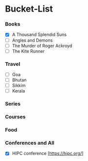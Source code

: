 # Bucket-List

### Books ###

- [X] A Thousand Splendid Suns
- [ ] Angles and Demons
- [ ] The Murder of Roger Ackroyd 
- [ ] The Kite Runner

### Travel ###

- [ ] Goa
- [ ] Bhutan
- [ ] Sikkim
- [ ] Kerala

### Series ###


### Courses ###


### Food ###


### Conferences and All  ###

- [X] HIPC conference [https://hipc.org/]


